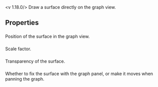 <v 1.18.0/>
Draw a surface directly on the graph view.

## Properties

### <junc position>
Position of the surface in the graph view.

### <junc scale>
Scale factor.

### <junc alpha>
Transparency of the surface.

### <junc sticky>
Whether to fix the surface with the graph panel, or make it moves when panning the graph.